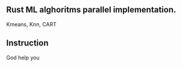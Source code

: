 <h2>Rust ML alghoritms parallel implementation.</h2>

Kmeans, Knn, CART

<h2>Instruction</h2>

God help you
